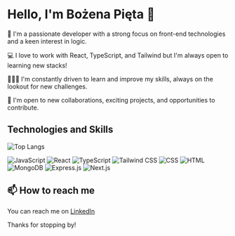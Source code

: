 # Hello, I'm Bożena Pięta 👋

💼 I'm a passionate developer with a strong focus on front-end technologies and a keen interest in logic.

💻 I love to work with React, TypeScript, and Tailwind but I'm always open to learning new stacks!

🧑🏻‍🎓 I'm constantly driven to learn and improve my skills, always on the lookout for new challenges.

🤝 I'm open to new collaborations, exciting projects, and opportunities to contribute.


## Technologies and Skills

![Top Langs](https://your-vercel-app-name.vercel.app/api/top-langs/?username=b-pieta&count_private=true&theme=tokyonight)

![JavaScript](https://img.shields.io/badge/-JavaScript-05122A?style=flat&logo=javascript)
![React](https://img.shields.io/badge/-React-05122A?style=flat&logo=react)
![TypeScript](https://img.shields.io/badge/-TypeScript-05122A?style=flat&logo=typescript)
![Tailwind CSS](https://img.shields.io/badge/-Tailwind-05122A?style=flat&logo=tailwind-css)
![CSS](https://img.shields.io/badge/-CSS-05122A?style=flat&logo=CSS3&logoColor=1572B6)
![HTML](https://img.shields.io/badge/-HTML-05122A?style=flat&logo=HTML5)
![MongoDB](https://img.shields.io/badge/-MongoDB-05122A?style=flat&logo=mongodb)
![Express.js](https://img.shields.io/badge/-Express.js-05122A?style=flat&logo=express)
![Next.js](https://img.shields.io/badge/-Next.js-05122A?style=flat&logo=next-dot-js)


## 📫 How to reach me

You can reach me on [LinkedIn](https://www.linkedin.com/in/bozena-pieta/)

Thanks for stopping by!
